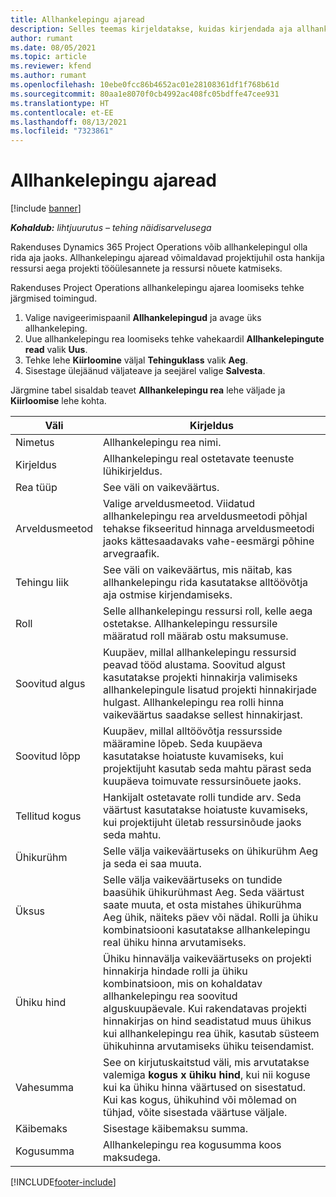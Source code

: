 ```yaml
---
title: Allhankelepingu ajaread
description: Selles teemas kirjeldatakse, kuidas kirjendada aja allhankelepingute ridu ja kirjendada hankijatelt aja ostmist.
author: rumant
ms.date: 08/05/2021
ms.topic: article
ms.reviewer: kfend
ms.author: rumant
ms.openlocfilehash: 10ebe0fcc86b4652ac01e28108361df1f768b61d
ms.sourcegitcommit: 80aa1e8070f0cb4992ac408fc05bdffe47cee931
ms.translationtype: HT
ms.contentlocale: et-EE
ms.lasthandoff: 08/13/2021
ms.locfileid: "7323861"
---
```

# <a name="subcontract-lines-for-time"></a>Allhankelepingu ajaread

[!include [banner](../../includes/dataverse-preview.md)]

_**Kohaldub:** lihtjuurutus – tehing näidisarvelusega_

Rakenduses Dynamics 365 Project Operations võib allhankelepingul olla rida aja jaoks. Allhankelepingu ajaread võimaldavad projektijuhil osta hankija ressursi aega projekti tööülesannete ja ressursi nõuete katmiseks.

Rakenduses Project Operations allhankelepingu ajarea loomiseks tehke järgmised toimingud.

1. Valige navigeerimispaanil **Allhankelepingud** ja avage üks allhankeleping.
2. Uue allhankelepingu rea loomiseks tehke vahekaardil **Allhankelepingute read** valik **Uus**.
3. Tehke lehe **Kiirloomine** väljal **Tehinguklass** valik **Aeg**.
4. Sisestage ülejäänud väljateave ja seejärel valige **Salvesta**.

  Järgmine tabel sisaldab teavet **Allhankelepingu rea** lehe väljade ja **Kiirloomise** lehe kohta.

| **Väli** | **Kirjeldus** |
| --- | --- |
| Nimetus | Allhankelepingu rea nimi. |
| Kirjeldus | Allhankelepingu real ostetavate teenuste lühikirjeldus. | 
| Rea tüüp | See väli on vaikeväärtus.  |
| Arveldusmeetod | Valige arveldusmeetod. Viidatud allhankelepingu rea arveldusmeetodi põhjal tehakse fikseeritud hinnaga arveldusmeetodi jaoks kättesaadavaks vahe-eesmärgi põhine arvegraafik. |
| Tehingu liik | See väli on vaikeväärtus, mis näitab, kas allhankelepingu rida kasutatakse alltöövõtja aja ostmise kirjendamiseks. |
| Roll | Selle allhankelepingu ressursi roll, kelle aega ostetakse. Allhankelepingu ressursile määratud roll määrab ostu maksumuse. |
| Soovitud algus | Kuupäev, millal allhankelepingu ressursid peavad tööd alustama. Soovitud algust kasutatakse projekti hinnakirja valimiseks allhankelepingule lisatud projekti hinnakirjade hulgast. Allhankelepingu rea rolli hinna vaikeväärtus saadakse sellest hinnakirjast. |
| Soovitud lõpp | Kuupäev, millal alltöövõtja ressursside määramine lõpeb. Seda kuupäeva kasutatakse hoiatuste kuvamiseks, kui projektijuht kasutab seda mahtu pärast seda kuupäeva toimuvate ressursinõuete jaoks. |
| Tellitud kogus | Hankijalt ostetavate rolli tundide arv. Seda väärtust kasutatakse hoiatuste kuvamiseks, kui projektijuht ületab ressursinõude jaoks seda mahtu. |
| Ühikurühm | Selle välja vaikeväärtuseks on ühikurühm Aeg ja seda ei saa muuta.  |
| Üksus | Selle välja vaikeväärtuseks on tundide baasühik ühikurühmast Aeg. Seda väärtust saate muuta, et osta mistahes ühikurühma Aeg ühik, näiteks päev või nädal. Rolli ja ühiku kombinatsiooni kasutatakse allhankelepingu real ühiku hinna arvutamiseks. |
| Ühiku hind | Ühiku hinnavälja vaikeväärtuseks on projekti hinnakirja hindade rolli ja ühiku kombinatsioon, mis on kohaldatav allhankelepingu rea soovitud alguskuupäevale. Kui rakendatavas projekti hinnakirjas on hind seadistatud muus ühikus kui allhankelepingu rea ühik, kasutab süsteem ühikuhinna arvutamiseks ühiku teisendamist. |
| Vahesumma | See on kirjutuskaitstud väli, mis arvutatakse valemiga **kogus x ühiku hind**, kui nii koguse kui ka ühiku hinna väärtused on sisestatud. Kui kas kogus, ühikuhind või mõlemad on tühjad, võite sisestada väärtuse väljale. |
| Käibemaks |  Sisestage käibemaksu summa. |
| Kogusumma | Allhankelepingu rea kogusumma koos maksudega. |


[!INCLUDE[footer-include](../../includes/footer-banner.md)]

